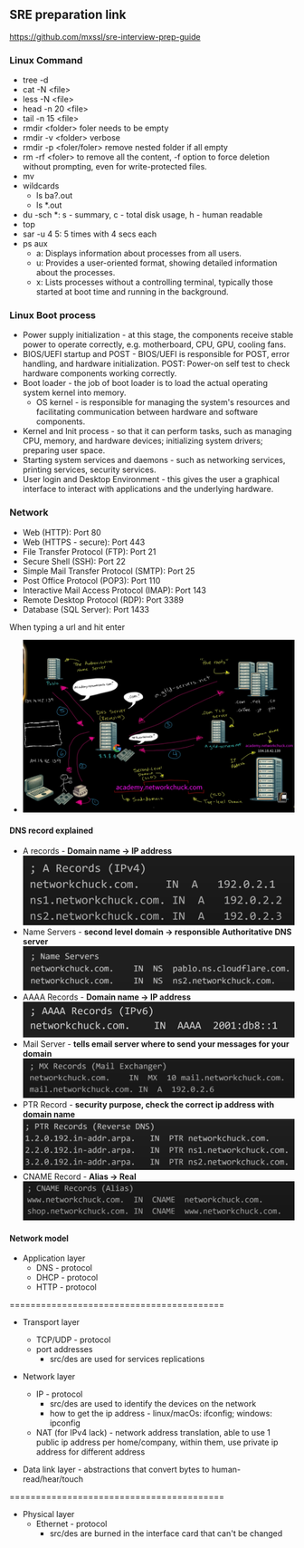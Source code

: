 ## SRE preparation link
https://github.com/mxssl/sre-interview-prep-guide


### Linux Command

* tree -d
* cat -N \<file>
* less -N \<file>
* head -n 20 \<file>
* tail -n 15 \<file>
* rmdir \<folder> foler needs to be empty
* rmdir -v \<folder> verbose
* rmdir -p \<foler/foler> remove nested folder if all empty
* rm -rf \<foler> to remove all the content, -f option to force deletion without prompting, even for write-protected files.
* mv
* wildcards
    * ls ba?.out
    * ls \*.out
* du -sch *: s - summary, c - total disk usage, h - human readable
* top
* sar -u 4 5: 5 times with 4 secs each
* ps aux
    * a: Displays information about processes from all users.
    * u: Provides a user-oriented format, showing detailed information about the processes.
    * x: Lists processes without a controlling terminal, typically those started at boot time and running in the background.

### Linux Boot process

* Power supply initialization - at this stage, the components receive stable power to operate correctly, e.g. motherboard, CPU, GPU, cooling fans.
* BIOS/UEFI startup and POST - BIOS/UEFI is responsible for POST, error handling, and hardware initialization. POST: Power-on self test to check hardware components working correctly.
* Boot loader - the job of boot loader is to load the actual operating system kernel into memory. 
    * OS kernel - is responsible for managing the system's resources and facilitating communication between hardware and software components.
* Kernel and Init process - so that it can perform tasks, such as managing CPU, memory, and hardware devices; initializing system drivers; preparing user space.
* Starting system services and daemons - such as networking services, printing services, security services.
* User login and Desktop Environment - this gives the user a graphical interface to interact with applications and the underlying hardware.

### Network

* Web (HTTP): Port 80
* Web (HTTPS - secure): Port 443
* File Transfer Protocol (FTP): Port 21
* Secure Shell (SSH): Port 22
* Simple Mail Transfer Protocol (SMTP): Port 25
* Post Office Protocol (POP3): Port 110
* Interactive Mail Access Protocol (IMAP): Port 143
* Remote Desktop Protocol (RDP): Port 3389
* Database (SQL Server): Port 1433 

When typing a url and hit enter
* ![alt text](<attachments/when typing a url.jpeg>)

#### DNS record explained
* A records - **Domain name -> IP address**
![alt text](<attachments/A record.jpeg>)
* Name Servers - **second level domain -> responsible Authoritative DNS server**
![alt text](<attachments/Name server.jpeg>)
* AAAA Records - **Domain name -> IP address**
![alt text](<attachments/AAAA record.jpeg>)
* Mail Server  - **tells email server where to send your messages for your domain**
![alt text](<attachments/MX Record.jpeg>)
* PTR Record - **security purpose, check the correct ip address with domain name**
![alt text](<attachments/PTR Record.jpeg>)
* CNAME Record - **Alias -> Real**
![alt text](attachments/CNAME.jpeg)

#### Network model

* Application layer
    * DNS - protocol
    * DHCP - protocol
    * HTTP - protocol

=========================================
* Transport layer
    * TCP/UDP - protocol
    * port addresses
        * src/des are used for services replications

* Network layer
    * IP - protocol
        * src/des are used to identify the devices on the network
        * how to get the ip address - linux/macOs: ifconfig; windows: ipconfig
    * NAT (for IPv4 lack) - network address translation, able to use 1 public ip address per home/company, within them, use private ip address for different address

* Data link layer - abstractions that convert bytes to human-read/hear/touch

=========================================
* Physical layer
    * Ethernet - protocol
        * src/des are burned in the interface card that can't be changed